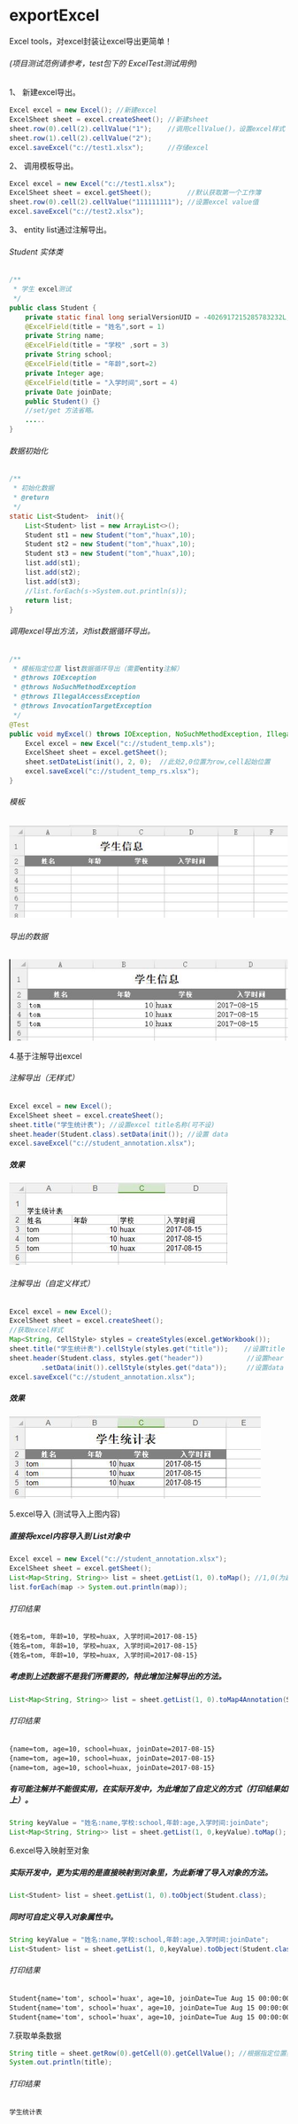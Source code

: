 # exportExcel
Excel tools，对excel封装让excel导出更简单！
###### (项目测试范例请参考，test包下的 ExcelTest测试用例) 
 1、 新建excel导出。

``` java
Excel excel = new Excel(); //新建excel
ExcelSheet sheet = excel.createSheet(); //新建sheet
sheet.row(0).cell(2).cellValue("1");    //调用cellValue()，设置excel样式
sheet.row(1).cell(2).cellValue("2");
excel.saveExcel("c://test1.xlsx");      //存储excel
```

 2、 调用模板导出。

``` java
Excel excel = new Excel("c://test1.xlsx");
ExcelSheet sheet = excel.getSheet();         //默认获取第一个工作簿
sheet.row(0).cell(2).cellValue("111111111"); //设置excel value值
excel.saveExcel("c://test2.xlsx");
```

3、 entity list通过注解导出。

###### Student 实体类
``` java
/**
 * 学生 excel测试
 */
public class Student {
    private static final long serialVersionUID = -4026917215285783232L;
    @ExcelField(title = "姓名",sort = 1)
    private String name;
    @ExcelField(title = "学校" ,sort = 3)
    private String school;
    @ExcelField(title = "年龄",sort=2)
    private Integer age;
    @ExcelField(title = "入学时间",sort = 4)
    private Date joinDate;
    public Student() {}
    //set/get 方法省略。
    .....
}
``` 
###### 数据初始化
``` java
/**
 * 初始化数据
 * @return
 */
static List<Student>  init(){
    List<Student> list = new ArrayList<>();
    Student st1 = new Student("tom","huax",10);
    Student st2 = new Student("tom","huax",10);
    Student st3 = new Student("tom","huax",10);
    list.add(st1);
    list.add(st2);
    list.add(st3);
    //list.forEach(s->System.out.println(s));
    return list;
}
```
###### 调用excel导出方法，对list数据循环导出。
``` java
/**
 * 模板指定位置 list数据循环导出（需要entity注解）
 * @throws IOException
 * @throws NoSuchMethodException
 * @throws IllegalAccessException
 * @throws InvocationTargetException
 */
@Test
public void myExcel() throws IOException, NoSuchMethodException, IllegalAccessException, InvocationTargetException {
    Excel excel = new Excel("c://student_temp.xls");
    ExcelSheet sheet = excel.getSheet();
    sheet.setDateList(init(), 2, 0);  //此处2,0位置为row,cell起始位置
    excel.saveExcel("c://student_temp_rs.xlsx");
}
``` 
###### 模板
![image](./image/student_temp.jpg)
###### 导出的数据
![image](./image/student_temp_rs.jpg)

4.基于注解导出excel
###### 注解导出（无样式）
``` java
Excel excel = new Excel();
ExcelSheet sheet = excel.createSheet();
sheet.title("学生统计表"); //设置excel title名称(可不设)
sheet.header(Student.class).setData(init()); //设置 data
excel.saveExcel("c://student_annotation.xlsx");
``` 
##### 效果
![image](./image/test001.jpg)

###### 注解导出（自定义样式）
``` java
Excel excel = new Excel();
ExcelSheet sheet = excel.createSheet();
//获取excel样式
Map<String, CellStyle> styles = createStyles(excel.getWorkbook());
sheet.title("学生统计表").cellStyle(styles.get("title"));    //设置title 以及样式
sheet.header(Student.class, styles.get("header"))           //设置hear 以及样式
        .setData(init()).cellStyle(styles.get("data"));     //设置data 样式
excel.saveExcel("c://student_annotation.xlsx");
``` 
##### 效果
![image](./image/test002.jpg)


5.excel导入 (测试导入上图内容)
##### 直接将excel内容导入到 List对象中
``` java
Excel excel = new Excel("c://student_annotation.xlsx");
ExcelSheet sheet = excel.getSheet();
List<Map<String, String>> list = sheet.getList(1, 0).toMap(); //1,0(为起始位置，从header开始算起)核心方法
list.forEach(map -> System.out.println(map));
```
###### 打印结果
```html 
{姓名=tom, 年龄=10, 学校=huax, 入学时间=2017-08-15}
{姓名=tom, 年龄=10, 学校=huax, 入学时间=2017-08-15}
{姓名=tom, 年龄=10, 学校=huax, 入学时间=2017-08-15}
```
##### 考虑到上述数据不是我们所需要的，特此增加注解导出的方法。
``` java
List<Map<String, String>> list = sheet.getList(1, 0).toMap4Annotation(Student.class); 
```
###### 打印结果
```html 
{name=tom, age=10, school=huax, joinDate=2017-08-15}
{name=tom, age=10, school=huax, joinDate=2017-08-15}
{name=tom, age=10, school=huax, joinDate=2017-08-15}
```
##### 有可能注解并不能很实用，在实际开发中，为此增加了自定义的方式（打印结果如上）。
``` java
String keyValue = "姓名:name,学校:school,年龄:age,入学时间:joinDate";
List<Map<String, String>> list = sheet.getList(1, 0,keyValue).toMap();
```

6.excel导入映射至对象 
##### 实际开发中，更为实用的是直接映射到对象里，为此新增了导入对象的方法。
``` java
List<Student> list = sheet.getList(1, 0).toObject(Student.class);
```
##### 同时可自定义导入对象属性中。
``` java
String keyValue = "姓名:name,学校:school,年龄:age,入学时间:joinDate";
List<Student> list = sheet.getList(1, 0,keyValue).toObject(Student.class);
```
###### 打印结果
```html 
Student{name='tom', school='huax', age=10, joinDate=Tue Aug 15 00:00:00 CST 2017}
Student{name='tom', school='huax', age=10, joinDate=Tue Aug 15 00:00:00 CST 2017}
Student{name='tom', school='huax', age=10, joinDate=Tue Aug 15 00:00:00 CST 2017}
```

7.获取单条数据
``` java
String title = sheet.getRow(0).getCell(0).getCellValue(); //根据指定位置获取数据，统一为String
System.out.println(title);
```
###### 打印结果
```html 
学生统计表
```